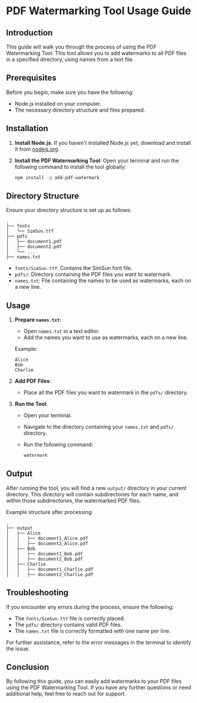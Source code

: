 # PDF Watermarking Tool Usage Guide

## Introduction
This guide will walk you through the process of using the PDF Watermarking Tool. This tool allows you to add watermarks to all PDF files in a specified directory, using names from a text file.

## Prerequisites
Before you begin, make sure you have the following:
- Node.js installed on your computer.
- The necessary directory structure and files prepared.

## Installation

1. **Install Node.js**: If you haven't installed Node.js yet, download and install it from [nodejs.org](https://nodejs.org/).

2. **Install the PDF Watermarking Tool**: Open your terminal and run the following command to install the tool globally:

    ```sh
    npm install -g add-pdf-watermark
    ```

## Directory Structure
Ensure your directory structure is set up as follows:

```
.
├── fonts
│   └── SimSun.ttf
├── pdfs
│   ├── document1.pdf
│   ├── document2.pdf
│   └── ...
├── names.txt
```

- `fonts/SimSun.ttf`: Contains the SimSun font file.
- `pdfs/`: Directory containing the PDF files you want to watermark.
- `names.txt`: File containing the names to be used as watermarks, each on a new line.

## Usage

1. **Prepare `names.txt`**:
    - Open `names.txt` in a text editor.
    - Add the names you want to use as watermarks, each on a new line.
    
    Example:
    ```
    Alice
    Bob
    Charlie
    ```

2. **Add PDF Files**:
    - Place all the PDF files you want to watermark in the `pdfs/` directory.

3. **Run the Tool**:
    - Open your terminal.
    - Navigate to the directory containing your `names.txt` and `pdfs/` directory.
    - Run the following command:

      ```sh
      watermark
      ```

## Output
After running the tool, you will find a new `output/` directory in your current directory. This directory will contain subdirectories for each name, and within those subdirectories, the watermarked PDF files.

Example structure after processing:
```
.
├── output
│   ├── Alice
│   │   ├── document1_Alice.pdf
│   │   ├── document2_Alice.pdf
│   ├── Bob
│   │   ├── document1_Bob.pdf
│   │   ├── document2_Bob.pdf
│   ├── Charlie
│   │   ├── document1_Charlie.pdf
│   │   ├── document2_Charlie.pdf
```

## Troubleshooting
If you encounter any errors during the process, ensure the following:
- The `fonts/SimSun.ttf` file is correctly placed.
- The `pdfs/` directory contains valid PDF files.
- The `names.txt` file is correctly formatted with one name per line.

For further assistance, refer to the error messages in the terminal to identify the issue.

## Conclusion
By following this guide, you can easily add watermarks to your PDF files using the PDF Watermarking Tool. If you have any further questions or need additional help, feel free to reach out for support.